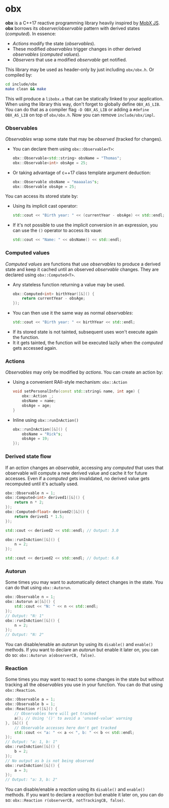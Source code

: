 # obx

**obx** is a C++17 reactive programming library heavily inspired by [MobX JS](https://mobx.js.org/README.html). **obx** borrows its *observer/observable* pattern with derived states (*computed*). In essence:

  - *Actions* modify the state (*observables*).
  - These modified *observables* trigger changes in other derived *observables* (*computed values*).
  - *Observers* that use a modified *observable* get notified.

This library may be used as header-only by just including `obx/obx.h`. Or compiled by:
```sh
cd include/obx
make clean && make
```
This will produce a `libobx.a` that can be statically linked to your application.
When using the library this way, don't forget to globally define `OBX_AS_LIB`. You can do that as a compiler flag `-D OBX_AS_LIB` or adding a `#define OBX_AS_LIB` on top of `obx/obx.h`. Now you can remove `include/obx/impl`.

### Observables
*Observables* wrap some state that may be *observed* (tracked for changes).

  - You can declare them using `obx::Observable<T>`:
    ```c++
    obx::Observable<std::string> obsName = "Thomas";
    obx::Observable<int> obsAge = 25;
    ```
  - Or taking advantage of c++17 class template argument deduction:
    ```c++
    obx::Observable obsName = "maaaalas"s;
    obx::Observable obsAge = 25;
    ```

You can access its stored state by:
  - Using its implicit cast operator:
    ```c++
    std::cout << "Birth year: " << (currentYear - obsAge) << std::endl;
    ```
  - If it's not possible to use the implicit conversion in an expression, you can use the `()` operator to access its vaue:
    ```c++
    std::cout << "Name: " << obsName() << std::endl;
    ```

### Computed values
*Computed values* are functions that use *observables* to produce a derived state and keep it cached until an observed *observable* changes. They are declared using `obx::Computed<T>`.

  - Any stateless function returning a value may be used.
    ```c++
    obx::Computed<int> birthYear([&]() {
        return currentYear - obsAge;
    });
    ```
  - You can then use it the same way as normal *observables*:
    ```c++
    std::cout << "Birth year: " << birthYear << std::endl;
    ```
  - If its stored state is not tainted, subsequent uses won't execute again the function.
  - It it gets tainted, the function will be executed lazily when the *computed* gets accessed again.

### Actions
*Observables* may only be modified by *actions*. You can create an action by:

  - Using a convenient RAII-style mechanism: `obx::Action`
    ```c++
    void setPersonalInfo(const std::string& name, int age) {
        obx::Action _;
        obsName = name;
        obsAge = age;
    }
    ```
  - Inline using `obx::runInAction()`
    ```c++
    obx::runInAction([&]() {
        obsName = "Rick"s;
        obsAge = 19;
    });
    ```

### Derived state flow
If an *action* changes an *observable*, accessing any *computed* that uses that observable will compute a new derived value and cache it for future accesses. Even if a *computed* gets invalidated, no derived value gets recomputed until it's actually used.

```c++
obx::Observable n = 1;
obx::Computed<int> derived1([&]() {
    return n * 2;
});
obx::Computed<float> derived2([&]() {
    return derived1 * 1.5;
});

std::cout << derived2 << std::endl; // Output: 3.0

obx::runInAction([&]() {
    n = 2;
});

std::cout << derived2 << std::endl; // Output: 6.0
```

### Autorun
Some times you may want to automatically detect changes in the state. You can do that using `obx::Autorun`.

```c++
obx::Observable n = 1;
obx::Autorun a([&]() {
    std::cout << "N: " << n << std::endl;
});
// Output: "N: 1"
obx::runInAction([&]() {
    n = 2;
});
// Output: "N: 2"
```

You can disable/enable an *autorun* by using its `disable()` and `enable()` methods.
If you want to declare an *autorun* but enable it later on, you can do so: `obx::Autorun a(observerCB, false)`.

### Reaction
Some times you may want to react to some changes in the state but without tracking all the *observables* you use in your function. You can do that using `obx::Reaction`.

```c++
obx::Observable a = 1;
obx::Observable b = 1;
obx::Reaction r([&]() {
    // Observables here will get tracked
    a(); // Using '()' to avoid a 'unused-value' warning
}, [&]() {
    // Observable accesses here don't get tracked
    std::cout << "a: " << a << ", b: " << b << std::endl;
});
// Output: "a: 1, b: 1"
obx::runInAction([&]() {
    b = 2;
});
// No output as b is not being observed
obx::runInAction([&]() {
    a = 3;
});
// Output: "a: 3, b: 2"
```

You can disable/enable a *reaction* using its `disable()` and `enable()` methods.
If you want to declare a *reaction* but enable it later on, you can do so: `obx::Reaction r(observerCB, notTrackingCB, false)`.


